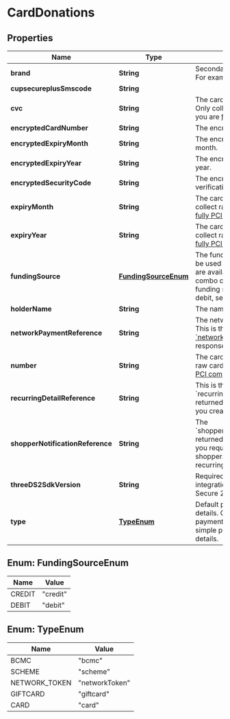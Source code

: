 

# CardDonations


## Properties

| Name | Type | Description | Notes |
|------------ | ------------- | ------------- | -------------|
|**brand** | **String** | Secondary brand of the card. For example: **plastix**, **hmclub**. |  [optional] |
|**cupsecureplusSmscode** | **String** |  |  [optional] |
|**cvc** | **String** | The card verification code. Only collect raw card data if you are [fully PCI compliant](https://docs.adyen.com/development-resources/pci-dss-compliance-guide). |  [optional] |
|**encryptedCardNumber** | **String** | The encrypted card number. |  [optional] |
|**encryptedExpiryMonth** | **String** | The encrypted card expiry month. |  [optional] |
|**encryptedExpiryYear** | **String** | The encrypted card expiry year. |  [optional] |
|**encryptedSecurityCode** | **String** | The encrypted card verification code. |  [optional] |
|**expiryMonth** | **String** | The card expiry month. Only collect raw card data if you are [fully PCI compliant](https://docs.adyen.com/development-resources/pci-dss-compliance-guide). |  [optional] |
|**expiryYear** | **String** | The card expiry year. Only collect raw card data if you are [fully PCI compliant](https://docs.adyen.com/development-resources/pci-dss-compliance-guide). |  [optional] |
|**fundingSource** | [**FundingSourceEnum**](#FundingSourceEnum) | The funding source that should be used when multiple sources are available. For Brazilian combo cards, by default the funding source is credit. To use debit, set this value to **debit**. |  [optional] |
|**holderName** | **String** | The name of the card holder. |  [optional] |
|**networkPaymentReference** | **String** | The network token reference. This is the [&#x60;networkTxReference&#x60;](https://docs.adyen.com/api-explorer/#/CheckoutService/latest/post/payments__resParam_additionalData-ResponseAdditionalDataCommon-networkTxReference) from the response to the first payment. |  [optional] |
|**number** | **String** | The card number. Only collect raw card data if you are [fully PCI compliant](https://docs.adyen.com/development-resources/pci-dss-compliance-guide). |  [optional] |
|**recurringDetailReference** | **String** | This is the &#x60;recurringDetailReference&#x60; returned in the response when you created the token. |  [optional] |
|**shopperNotificationReference** | **String** | The &#x60;shopperNotificationReference&#x60; returned in the response when you requested to notify the shopper. Used only for recurring payments in India. |  [optional] |
|**threeDS2SdkVersion** | **String** | Required for mobile integrations. Version of the 3D Secure 2 mobile SDK. |  [optional] |
|**type** | [**TypeEnum**](#TypeEnum) | Default payment method details. Common for scheme payment methods, and for simple payment method details. |  [optional] |



## Enum: FundingSourceEnum

| Name | Value |
|---- | -----|
| CREDIT | &quot;credit&quot; |
| DEBIT | &quot;debit&quot; |



## Enum: TypeEnum

| Name | Value |
|---- | -----|
| BCMC | &quot;bcmc&quot; |
| SCHEME | &quot;scheme&quot; |
| NETWORK_TOKEN | &quot;networkToken&quot; |
| GIFTCARD | &quot;giftcard&quot; |
| CARD | &quot;card&quot; |



